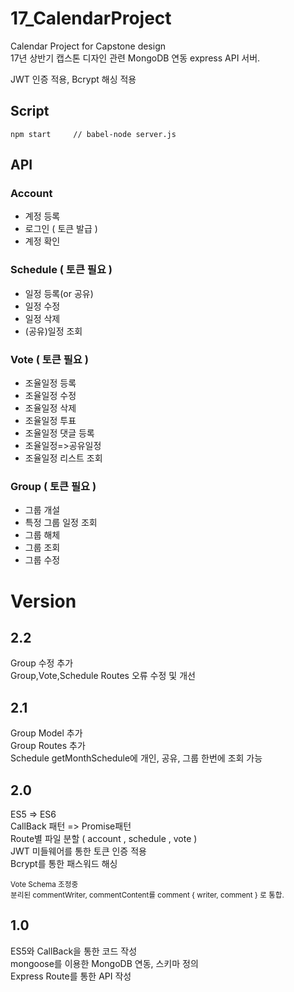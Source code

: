 # 17_CalendarProject
Calendar Project for Capstone design <br />
17년 상반기 캡스톤 디자인 관련 MongoDB 연동 express API 서버.<br />

JWT 인증 적용, Bcrypt 해싱 적용

## Script
    npm start     // babel-node server.js
## API

### Account
* 계정 등록
* 로그인 ( 토큰 발급 )
* 계정 확인

### Schedule ( 토큰 필요 )
* 일정 등록(or 공유)
* 일정 수정
* 일정 삭제
* (공유)일정 조회

### Vote ( 토큰 필요 )
* 조율일정 등록
* 조율일정 수정
* 조율일정 삭제
* 조율일정 투표
* 조율일정 댓글 등록
* 조율일정=>공유일정
* 조율일정 리스트 조회

### Group ( 토큰 필요 )
* 그룹 개설
* 특정 그룹 일정 조회
* 그룹 해체
* 그룹 조회
* 그룹 수정

# Version

## 2.2
Group 수정 추가 <br />
Group,Vote,Schedule Routes 오류 수정 및 개선 <br />

## 2.1
Group Model 추가<br />
Group Routes 추가<br />
Schedule getMonthSchedule에 개인, 공유, 그룹 한번에 조회 가능<br />



## 2.0
ES5 => ES6<br />
CallBack 패턴 => Promise패턴<br />
Route별 파일 분할 ( account , schedule , vote )<br />
JWT 미들웨어를 통한 토큰 인증 적용<br />
Bcrypt를 통한 패스워드 해싱<br />

<small>
Vote Schema 조정중 <br />
분리된 commentWriter, commentContent를 comment { writer, comment } 로 통합.
</small>

## 1.0
ES5와 CallBack을 통한 코드 작성 <br />
mongoose를 이용한 MongoDB 연동, 스키마 정의 <br />
Express Route를 통한 API 작성
